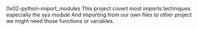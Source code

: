 0x02-python-import_modules
This project covert most imports techniques 
especially the sys module
And importing from our own files to other project we might need those
functions or variables.